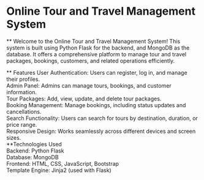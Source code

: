 # Online Tour and Travel Management System
** Welcome to the Online Tour and Travel Management System! This system is built using Python Flask for the backend, and MongoDB as the database. It offers a comprehensive platform to manage tour and travel packages, bookings, customers, and related operations efficiently.

** Features
User Authentication: Users can register, log in, and manage their profiles. <br>
Admin Panel: Admins can manage tours, bookings, and customer information. <br>
Tour Packages: Add, view, update, and delete tour packages. <br>
Booking Management: Manage bookings, including status updates and cancellations. <br>
Search Functionality: Users can search for tours by destination, duration, or price range. <br>
Responsive Design: Works seamlessly across different devices and screen sizes. <br>
**Technologies Used <br>
Backend: Python Flask <br>
Database: MongoDB <br>
Frontend: HTML, CSS, JavaScript, Bootstrap <br>
Template Engine: Jinja2 (used with Flask)
